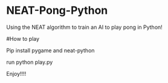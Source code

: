 # NEAT-Pong-Python
Using the NEAT algorithm to train an AI to play pong in Python!

#How to play

Pip install pygame and neat-python 

run python play.py

Enjoy!!!!
